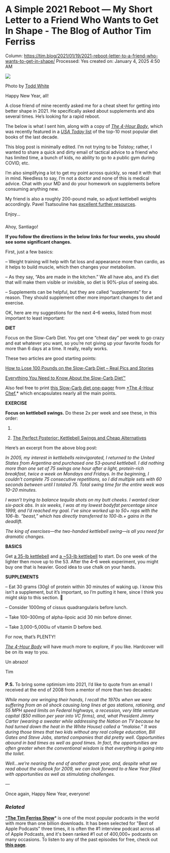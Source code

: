 # A Simple 2021 Reboot — My Short Letter to a Friend Who Wants to Get In Shape - The Blog of Author Tim Ferriss

Column: https://tim.blog/2021/01/19/2021-reboot-letter-to-a-friend-who-wants-to-get-in-shape/
Processed: Yes
created on: January 4, 2025 4:50 AM

![](https://i0.wp.com/tim.blog/wp-content/uploads/2021/01/Tim-Ferriss-in-Austin-2020.jpg?w=2048&ssl=1)

Photo by [Todd White](http://www.toddwhite.org/)

Happy New Year, all!

A close friend of mine recently asked me for a cheat sheet for getting into better shape in 2021. He specifically asked about supplements and abs several times. He’s looking for a rapid reboot.

The below is what I sent him, along with a copy of [*The 4-Hour Body*](https://www.amazon.com/gp/product/030746363X?ie=UTF8&tag=offsitoftimfe-20&linkCode=as2&camp=1789&creative=390957&creativeASIN=030746363Xerehttp://www.amazon.com/gp/product/030746363X?ie=UTF8&tag=offsitoftimfe-20&linkCode=as2&camp=1789&creative=390957&creativeASIN=030746363X), which was recently featured in a [*USA Today* list](https://www.usatoday.com/story/entertainment/books/2021/01/09/10-most-popular-diet-books-decade-usa-today-bestsellers-list/4026414001/) of the top-10 most popular diet books of the last decade.

This blog post is minimally edited. I’m not trying to be Tolstoy; rather, I wanted to share a quick and dirty email of tactical advice to a friend who has limited time, a bunch of kids, no ability to go to a public gym during COVID, etc.

I’m also simplifying a lot to get my point across quickly, so read it with that in mind. Needless to say, I’m not a doctor and none of this is medical advice. Chat with your MD and do your homework on supplements before consuming anything new.

My friend is also a roughly 200-pound male, so adjust kettlebell weights accordingly. Pavel Tsatsouline has [excellent further resources](https://www.strongfirst.com/blog/).

Enjoy…

###

Ahoy, Santiago!

**If you follow the directions in the below links for four weeks, you should see some significant changes.**

First, just a few basics:

– Weight training will help with fat loss and appearance more than cardio, as it helps to build muscle, which then changes your metabolism.

– As they say, “Abs are made in the kitchen.” We all have abs, and it’s diet that will make them visible or invisible, so diet is 90%-plus of seeing abs.

– Supplements can be helpful, but they are called “supplements” for a reason. They should supplement other more important changes to diet and exercise.

OK, here are my suggestions for the next 4–6 weeks, listed from most important to least important:

**DIET**

Focus on the Slow-Carb Diet. You get one “cheat day” per week to go crazy and eat whatever you want, so you’re not giving up your favorite foods for more than 6 days at a time. It really, really works.

These two articles are good starting points:

[How to Lose 100 Pounds on the Slow-Carb Diet – Real Pics and Stories](https://tim.blog/2012/07/12/how-to-lose-100-pounds/)

[Everything You Need to Know About the Slow-Carb Diet™](https://medium.com/better-humans/everything-you-need-to-know-about-the-slow-carb-diet-a67062761d92)

Also feel free to print [this Slow-Carb diet one-pager](https://tim.blog/wp-content/uploads/2019/07/tim_ferriss_the-4-hour-chef_one_pager_slow_carb_diet.pdf) from [*The 4-Hour Chef](https://www.amazon.com/gp/product/0547884591/ref=as_li_ss_tl?ie=UTF8&tag=offsitoftimfe-20&linkCode=as2&camp=217145&creative=399373&creativeASIN=0547884591),* which encapsulates nearly all the main points.

**EXERCISE**

**Focus on kettlebell swings.** Do these 2x per week and see these, in this order:

1.

2. [The Perfect Posterior: Kettlebell Swings and Cheap Alternatives](https://tim.blog/2011/01/08/kettlebell-swing/)

Here’s an excerpt from the above blog post:

*In 2005, my interest in kettlebells reinvigorated, I returned to the United States from Argentina and purchased one 53-pound kettlebell. I did nothing more than one set of 75 swings one hour after a light, protein-rich breakfast, twice a week on Mondays and Fridays. In the beginning, I couldn’t complete 75 consecutive repetitions, so I did multiple sets with 60 seconds between until I totaled 75. Total swing time for the entire week was 10–20 minutes.*

*I wasn’t trying to balance tequila shots on my butt cheeks. I wanted clear six-pack abs. In six weeks, I was at my lowest bodyfat percentage since 1999, and l’d reached my goal. I’ve since worked up to 50+ reps with the 106-lb. “beast,” which has directly transferred to 100-lb.+ gains in the deadlift.*

*The king of exercises—the two-handed kettlebell swing—is all you need for dramatic changes.*

**BASICS**

Get [a 35-lb kettlebell](https://www.amazon.com/Rep-24-Kettlebell-Strength-Conditioning/dp/B00NLS0L0M/?tag=offsitoftimfe-20&th=1) and [a ~53-lb kettlebell](https://www.amazon.com/Rep-24-Kettlebell-Strength-Conditioning/dp/B00NLS0NOG/?tag=offsitoftimfe-20) to start. Do one week of the lighter then move up to the 53. After the 4–6 week experiment, you might buy one that is heavier. Good idea to use chalk on your hands.

**SUPPLEMENTS**

– Eat 30 grams (30g) of protein within 30 minutes of waking up. I know this isn’t a supplement, but it’s important, so I’m putting it here, since I think you might skip to this section. 🙂

– Consider 1000mg of cissus quadrangularis before lunch.

– Take 100–300mg of alpha-lipoic acid 30 min before dinner.

– Take 3,000–5,000iu of vitamin D before bed.

For now, that’s PLENTY!

[*The 4-Hour Body*](https://www.amazon.com/gp/product/030746363X?ie=UTF8&tag=offsitoftimfe-20&linkCode=as2&camp=1789&creative=390957&creativeASIN=030746363Xerehttp://www.amazon.com/gp/product/030746363X?ie=UTF8&tag=offsitoftimfe-20&linkCode=as2&camp=1789&creative=390957&creativeASIN=030746363X) will have much more to explore, if you like. Hardcover will be on its way to you.

Un abrazo!

Tim

###

**P.S.** To bring some optimism into 2021, I’d like to quote from an email I received at the end of 2008 from a mentor of more than two decades:

*While many are wringing their hands, I recall the 1970s when we were suffering from an oil shock causing long lines at gas stations, rationing, and 55 MPH speed limits on Federal highways, a recession, very little venture capital ($50 million per year into VC firms), and, what President Jimmy Carter (wearing a sweater while addressing the Nation on TV because he had turned down the heat in the White House) called a “malaise.” It was during those times that two kids without any real college education, Bill Gates and Steve Jobs, started companies that did pretty well. Opportunities abound in bad times as well as good times. In fact, the opportunities are often greater when the conventional wisdom is that everything is going into the toilet.*

*Well…we’re nearing the end of another great year, and, despite what we read about the outlook for 2009, we can look forward to a New Year filled with opportunities as well as stimulating challenges.*

—

Once again, Happy New Year, everyone!

### *Related*

[***The Tim Ferriss Show**](https://tim.blog/podcast)* is one of the most popular podcasts in the world with more than one billion downloads. It has been selected for "Best of Apple Podcasts" three times, it is often the #1 interview podcast across all of Apple Podcasts, and it's been ranked #1 out of 400,000+ podcasts on many occasions. To listen to any of the past episodes for free, check out [**this page**](https://tim.blog/podcast).